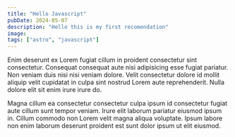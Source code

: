 ```yaml
---
title: "Hello Javascript"
pubDate: 2024-05-07
description: "Hello this is my first recomendation"
image:
tags: ["astro", "javascript"]
---
```


Enim deserunt ex Lorem fugiat cillum in proident consectetur sint consectetur. Consequat consequat aute nisi adipisicing esse fugiat pariatur. Non veniam duis nisi nisi veniam dolore. Velit consectetur dolore id mollit aliquip velit cupidatat in culpa sint nostrud Lorem aute reprehenderit. Nulla dolore elit sit enim irure irure do.

Magna cillum ea consectetur consectetur culpa ipsum id consectetur fugiat aute cillum sunt tempor veniam. Irure elit laborum pariatur eiusmod ipsum in. Cillum commodo non Lorem velit magna aliqua voluptate. Ipsum labore non enim laborum deserunt proident est sunt dolor ipsum ut elit eiusmod.